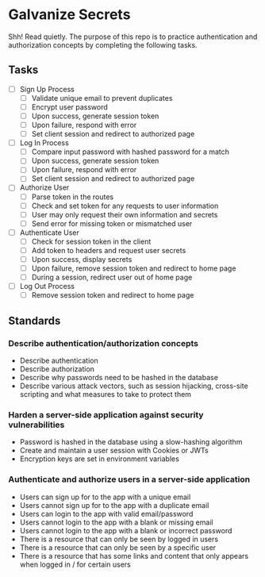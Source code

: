 # Galvanize Secrets

Shh! Read quietly. The purpose of this repo is to practice authentication and authorization concepts
by completing the following tasks.

## Tasks

- [ ] Sign Up Process 
  - [ ] Validate unique email to prevent duplicates
  - [ ] Encrypt user password
  - [ ] Upon success, generate session token 
  - [ ] Upon failure, respond with error 
  - [ ] Set client session and redirect to authorized page 
- [ ] Log In Process
  - [ ] Compare input password with hashed password for a match
  - [ ] Upon success, generate session token 
  - [ ] Upon failure, respond with error 
  - [ ] Set client session and redirect to authorized page 
- [ ] Authorize User
  - [ ] Parse token in the routes
  - [ ] Check and set token for any requests to user information
  - [ ] User may only request their own information and secrets
  - [ ] Send error for missing token or mismatched user
- [ ] Authenticate User
  - [ ] Check for session token in the client
  - [ ] Add token to headers and request user secrets
  - [ ] Upon success, display secrets 
  - [ ] Upon failure, remove session token and redirect to home page
  - [ ] During a session, redirect user out of home page 
- [ ] Log Out Process
  - [ ] Remove session token and redirect to home page
 
## Standards

### Describe authentication/authorization concepts
- Describe authentication
- Describe authorization
- Describe why passwords need to be hashed in the database
- Describe various attack vectors, such as session hijacking, cross-site scripting and what measures to take to protect them

### Harden a server-side application against security vulnerabilities
- Password is hashed in the database using a slow-hashing algorithm
- Create and maintain a user session with Cookies or JWTs
- Encryption keys are set in environment variables

### Authenticate and authorize users in a server-side application
- Users can sign up for to the app with a unique email
- Users cannot sign up for to the app with a duplicate email
- Users can login to the app with valid email/password
- Users cannot login to the app with a blank or missing email
- Users cannot login to the app with a blank or incorrect password
- There is a resource that can only be seen by logged in users
- There is a resource that can only be seen by a specific user
- There is a resource that has some links and content that only appears when logged in / for certain users
